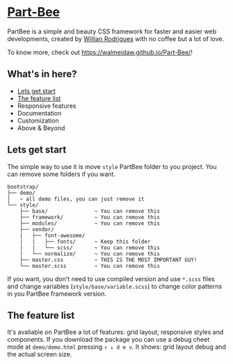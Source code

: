 # [Part-Bee](https://walmeidaw.github.io/Part-Bee/)

PartBee is a simple and beauty CSS framework for faster and easier web developments, created by [Willian Rodrigues](http://twitter.com/walmeidaw) with no coffee but a lot of love.

To know more, check out https://walmeidaw.github.io/Part-Bee/!

## What's in here?

- [Lets get start](#lets-get-start)
- [The feature list](#the-feature-list)
- Responsive features
- Documentation
- Customization
- Above & Beyond

## Lets get start

The simple way to use it is move `style` PartBee folder to you project. You can remove some folders if you want. 

```
bootstrap/
├── demo/
│   ~ all demo files, you can just remove it
└── style/
    ├── base/               ~ You can remove this
    ├── framework/          ~ You can remove this
    ├── modules/            ~ You can remove this
    ├── vendor/
    |   ├── font-awesome/
    |   |   ├── fonts/      ~ Keep this folder
    |   |   └── scss/       ~ You can remove this
    |   └── normalize/      ~ You can remove this
    ├── master.css          ~ THIS IS THE MOST IMPORTANT GUY!
    └── master.scss         ~ You can remove this
```

If you want, you don't need to use compiled version and use `*.scss` files and change variables (`style/base/variable.scss`) to change color patterns in you PartBee framework version.

## The feature list

It's avaliable on PartBee a lot of features: grid layout; responsive styles and components. If you download the package you can use a debug cheet mode at `demo/demo.html` pressing `↑ ↓ d e v`. It shows: grid layout debug and the actual screen size.
